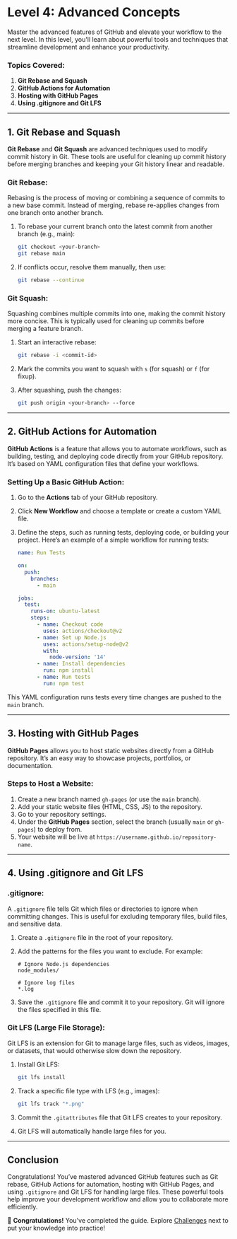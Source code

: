 # **Level 4: Advanced Concepts**

Master the advanced features of GitHub and elevate your workflow to the next level. In this level, you'll learn about powerful tools and techniques that streamline development and enhance your productivity.

### **Topics Covered:**
1. **Git Rebase and Squash**
2. **GitHub Actions for Automation**
3. **Hosting with GitHub Pages**
4. **Using .gitignore and Git LFS**

---

## **1. Git Rebase and Squash**

**Git Rebase** and **Git Squash** are advanced techniques used to modify commit history in Git. These tools are useful for cleaning up commit history before merging branches and keeping your Git history linear and readable.

### **Git Rebase:**

Rebasing is the process of moving or combining a sequence of commits to a new base commit. Instead of merging, rebase re-applies changes from one branch onto another branch.

1. To rebase your current branch onto the latest commit from another branch (e.g., main):

    ```bash
    git checkout <your-branch>
    git rebase main
    ```

2. If conflicts occur, resolve them manually, then use:

    ```bash
    git rebase --continue
    ```

### **Git Squash:**

Squashing combines multiple commits into one, making the commit history more concise. This is typically used for cleaning up commits before merging a feature branch.

1. Start an interactive rebase:

    ```bash
    git rebase -i <commit-id>
    ```

2. Mark the commits you want to squash with `s` (for squash) or `f` (for fixup).
3. After squashing, push the changes:

    ```bash
    git push origin <your-branch> --force
    ```

---

## **2. GitHub Actions for Automation**

**GitHub Actions** is a feature that allows you to automate workflows, such as building, testing, and deploying code directly from your GitHub repository. It’s based on YAML configuration files that define your workflows.

### **Setting Up a Basic GitHub Action:**

1. Go to the **Actions** tab of your GitHub repository.
2. Click **New Workflow** and choose a template or create a custom YAML file.
3. Define the steps, such as running tests, deploying code, or building your project. Here’s an example of a simple workflow for running tests:

    ```yaml
    name: Run Tests

    on:
      push:
        branches:
          - main

    jobs:
      test:
        runs-on: ubuntu-latest
        steps:
          - name: Checkout code
            uses: actions/checkout@v2
          - name: Set up Node.js
            uses: actions/setup-node@v2
            with:
              node-version: '14'
          - name: Install dependencies
            run: npm install
          - name: Run tests
            run: npm test
    ```

This YAML configuration runs tests every time changes are pushed to the `main` branch.

---

## **3. Hosting with GitHub Pages**

**GitHub Pages** allows you to host static websites directly from a GitHub repository. It’s an easy way to showcase projects, portfolios, or documentation.

### **Steps to Host a Website:**

1. Create a new branch named `gh-pages` (or use the `main` branch).
2. Add your static website files (HTML, CSS, JS) to the repository.
3. Go to your repository settings.
4. Under the **GitHub Pages** section, select the branch (usually `main` or `gh-pages`) to deploy from.
5. Your website will be live at `https://username.github.io/repository-name`.

---

## **4. Using .gitignore and Git LFS**

### **.gitignore:**

A `.gitignore` file tells Git which files or directories to ignore when committing changes. This is useful for excluding temporary files, build files, and sensitive data.

1. Create a `.gitignore` file in the root of your repository.
2. Add the patterns for the files you want to exclude. For example:

    ```
    # Ignore Node.js dependencies
    node_modules/

    # Ignore log files
    *.log
    ```

3. Save the `.gitignore` file and commit it to your repository. Git will ignore the files specified in this file.

### **Git LFS (Large File Storage):**

Git LFS is an extension for Git to manage large files, such as videos, images, or datasets, that would otherwise slow down the repository.

1. Install Git LFS:

    ```bash
    git lfs install
    ```

2. Track a specific file type with LFS (e.g., images):

    ```bash
    git lfs track "*.png"
    ```

3. Commit the `.gitattributes` file that Git LFS creates to your repository.
4. Git LFS will automatically handle large files for you.

---

## **Conclusion**

Congratulations! You’ve mastered advanced GitHub features such as Git rebase, GitHub Actions for automation, hosting with GitHub Pages, and using `.gitignore` and Git LFS for handling large files. These powerful tools help improve your development workflow and allow you to collaborate more efficiently.

🎯 **Congratulations!** You've completed the guide. Explore [Challenges](../../Challenges/) next to put your knowledge into practice!
